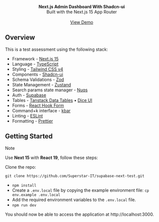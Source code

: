 <div align="center"><strong>Next.js Admin Dashboard With Shadcn-ui</strong></div>
<div align="center">Built with the Next.js 15 App Router</div>
<br />
<div align="center">
<a href="http://localhost:3000/">View Demo</a>
<span>
</div>

## Overview

This is a test assessment using the following stack:

- Framework - [Next.js 15](https://nextjs.org/13)
- Language - [TypeScript](https://www.typescriptlang.org)
- Styling - [Tailwind CSS v4](https://tailwindcss.com)
- Components - [Shadcn-ui](https://ui.shadcn.com)
- Schema Validations - [Zod](https://zod.dev)
- State Management - [Zustand](https://zustand-demo.pmnd.rs)
- Search params state manager - [Nuqs](https://nuqs.47ng.com/)
- Auth - [Supabase](https://supabase.com/docs/guides/auth)
- Tables - [Tanstack Data Tables](https://ui.shadcn.com/docs/components/data-table) • [Dice UI](https://www.diceui.com/docs/components/data-table)
- Forms - [React Hook Form](https://ui.shadcn.com/docs/components/form)
- Command+k interface - [kbar](https://kbar.vercel.app/)
- Linting - [ESLint](https://eslint.org)
- Formatting - [Prettier](https://prettier.io)

## Getting Started

> [!NOTE]  
> Use **Next 15** with **React 19**, follow these steps:

Clone the repo:

```
git clone https://github.com/Superstar-IT/supabase-next-test.git
```

- `npm install`
- Create a `.env.local` file by copying the example environment file:
  `cp env.example .env.local`
- Add the required environment variables to the `.env.local` file.
- `npm run dev`

You should now be able to access the application at http://localhost:3000.